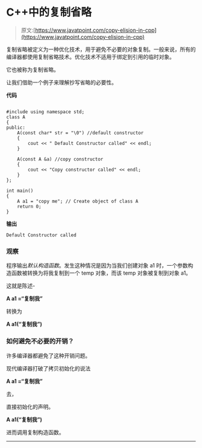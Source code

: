 # C++中的复制省略

> 原文:[https://www.javatpoint.com/copy-elision-in-cpp](https://www.javatpoint.com/copy-elision-in-cpp)

复制省略被定义为一种优化技术，用于避免不必要的对象复制。一般来说，所有的编译器都使用复制省略技术。优化技术不适用于绑定到引用的临时对象。

它也被称为复制省略。

让我们借助一个例子来理解抄写省略的必要性。

**代码**

```

#include using namespace std;
class A
{
public:	
	A(const char* str = "\0") //default constructor
	{
		cout << " Default Constructor called" << endl;
	}	

	A(const A &a) //copy constructor
	{
		cout << "Copy constructor called" << endl;
	}
};

int main()
{
	A a1 = "copy me"; // Create object of class A
	return 0;
} 
```

**输出**

```
Default Constructor called

```

### 观察

程序输出*默认构造函数*。发生这种情况是因为当我们创建对象 a1 时，一个参数构造函数被转换为将我复制到一个 temp 对象，而该 temp 对象被复制到对象 a1。

这就是陈述-

**A a1 =“复制我”**

转换为

**A a1(“复制我”)**

### 如何避免不必要的开销？

许多编译器都避免了这种开销问题。

现代编译器打破了拷贝初始化的说法

**A a1 =“复制我”**

去，

直接初始化的声明。

**A a1(“复制我”)**

进而调用复制构造函数。

* * *